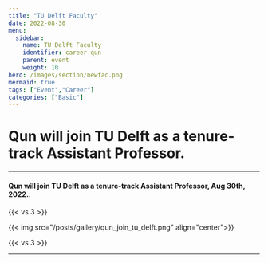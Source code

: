 ```yaml
---
title: "TU Delft Faculty"
date: 2022-08-30
menu:
  sidebar:
    name: TU Delft Faculty
    identifier: career qun
    parent: event
    weight: 10
hero: /images/section/newfac.png
mermaid: true
tags: ["Event","Career"]
categories: ["Basic"]
---
```

# Qun will join TU Delft as a tenure-track Assistant Professor.

---

#### Qun will join TU Delft as a tenure-track Assistant Professor, Aug 30th, 2022..

{{< vs 3 >}}

{{< img src="/posts/gallery/qun_join_tu_delft.png" align="center">}}

{{< vs 3 >}}

---
